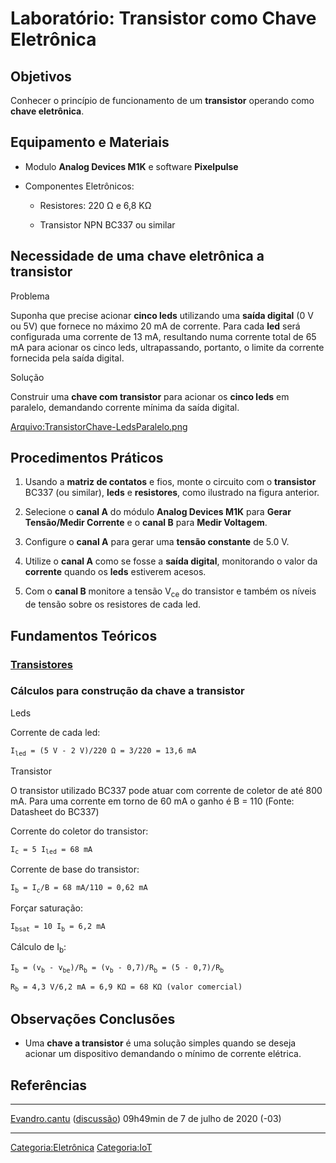 # Laboratório: Transistor como Chave Eletrônica

## Objetivos

Conhecer o princípio de funcionamento de um **transistor** operando como **chave eletrônica**.

## Equipamento e Materiais

- Modulo **Analog Devices M1K** e software **Pixelpulse**
- Componentes Eletrônicos:
  - Resistores: 220 Ω e 6,8 KΩ
  - Transistor NPN BC337 ou similar

## Necessidade de uma chave eletrônica a transistor

Problema  
Suponha que precise acionar **cinco leds** utilizando uma **saída digital** (0 V ou 5V) que fornece no máximo 20 mA de corrente. Para cada **led** será configurada uma corrente de 13 mA, resultando numa corrente total de 65 mA para acionar os cinco leds, ultrapassando, portanto, o limite da corrente fornecida pela saída digital.

<!-- -->

Solução  
Construir uma **chave com transistor** para acionar os **cinco leds** em paralelo, demandando corrente mínima da saída digital.

<a href="Arquivo:TransistorChave-LedsParalelo.png" class="wikilink" title="Arquivo:TransistorChave-LedsParalelo.png">Arquivo:TransistorChave-LedsParalelo.png</a>

## Procedimentos Práticos

1.  Usando a **matriz de contatos** e fios, monte o circuito com o **transistor** BC337 (ou similar), **leds** e **resistores**, como ilustrado na figura anterior.
2.  Selecione o **canal A** do módulo **Analog Devices M1K** para **Gerar Tensão/Medir Corrente** e o **canal B** para **Medir Voltagem**.
3.  Configure o **canal A** para gerar uma **tensão constante** de 5.0 V.
4.  Utilize o **canal A** como se fosse a **saída digital**, monitorando o valor da **corrente** quando os **leds** estiverem acesos.
5.  Com o **canal B** monitore a tensão V<sub>ce</sub> do transistor e também os níveis de tensão sobre os resistores de cada led.

## Fundamentos Teóricos

### <a href="Transistores" class="wikilink" title="Transistores">Transistores</a>

### Cálculos para construção da chave a transistor

Leds  

Corrente de cada led:

`I`<sub>`led`</sub>` = (5 V - 2 V)/220 Ω = 3/220 = 13,6 mA`

Transistor  
O transistor utilizado BC337 pode atuar com corrente de coletor de até 800 mA. Para uma corrente em torno de 60 mA o ganho é Β = 110 (Fonte: Datasheet do BC337)

Corrente do coletor do transistor:

`I`<sub>`c`</sub>` = 5 I`<sub>`led`</sub>` = 68 mA`

Corrente de base do transistor:

`I`<sub>`b`</sub>` = I`<sub>`c`</sub>`/Β = 68 mA/110 = 0,62 mA`

Forçar saturação:

`I`<sub>`bsat`</sub>` = 10 I`<sub>`b`</sub>` = 6,2 mA`

Cálculo de I<sub>b</sub>:

`I`<sub>`b`</sub>` = (v`<sub>`b`</sub>` - v`<sub>`be`</sub>`)/R`<sub>`b`</sub>` = (v`<sub>`b`</sub>` - 0,7)/R`<sub>`b`</sub>` = (5 - 0,7)/R`<sub>`b`</sub>

`R`<sub>`b`</sub>` = 4,3 V/6,2 mA = 6,9 KΩ = 68 KΩ (valor comercial)`

## Observações Conclusões

- Uma **chave a transistor** é uma solução simples quando se deseja acionar um dispositivo demandando o mínimo de corrente elétrica.

## Referências

<references />

------------------------------------------------------------------------

<a href="Usuário:Evandro.cantu" class="wikilink" title="Evandro.cantu">Evandro.cantu</a> (<a href="Usuário_Discussão:Evandro.cantu" class="wikilink" title="discussão">discussão</a>) 09h49min de 7 de julho de 2020 (-03)

------------------------------------------------------------------------

<a href="Categoria:Eletrônica" class="wikilink" title="Categoria:Eletrônica">Categoria:Eletrônica</a> <a href="Categoria:IoT" class="wikilink" title="Categoria:IoT">Categoria:IoT</a>
